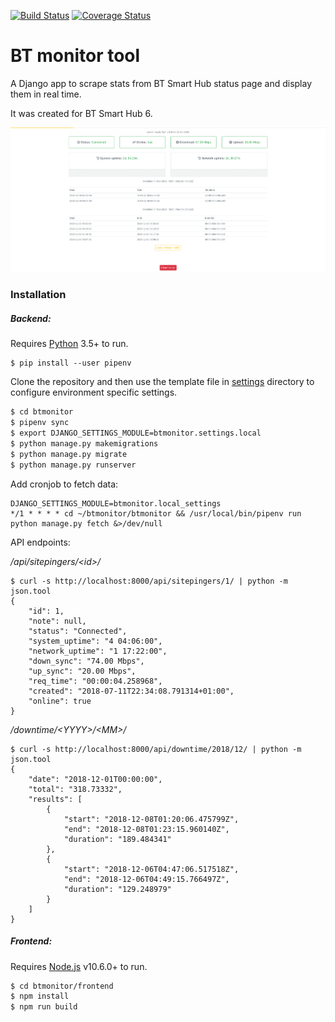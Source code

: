 [![Build Status](https://app.travis-ci.com/s-sebastian/btmonitor.svg?branch=master)](https://app.travis-ci.com/s-sebastian/btmonitor) [![Coverage Status](https://coveralls.io/repos/github/s-sebastian/btmonitor/badge.svg?branch=master)](https://coveralls.io/github/s-sebastian/btmonitor?branch=master)

# BT monitor tool

A Django app to scrape stats from BT Smart Hub status page and display them in real time.

It was created for BT Smart Hub 6.

![screenshot](screenshot.png)

### Installation

##### Backend:

Requires [Python](https://www.python.org/) 3.5+ to run.

```
$ pip install --user pipenv
```

Clone the repository and then use the template file in [settings](btmonitor/btmonitor/settings) directory to configure environment specific settings.

```bash
$ cd btmonitor
$ pipenv sync
$ export DJANGO_SETTINGS_MODULE=btmonitor.settings.local
$ python manage.py makemigrations
$ python manage.py migrate
$ python manage.py runserver
```

Add cronjob to fetch data:

```
DJANGO_SETTINGS_MODULE=btmonitor.local_settings
*/1 * * * * cd ~/btmonitor/btmonitor && /usr/local/bin/pipenv run python manage.py fetch &>/dev/null
```

API endpoints:

*/api/sitepingers/\<id\>/*

```
$ curl -s http://localhost:8000/api/sitepingers/1/ | python -m json.tool
{
    "id": 1,
    "note": null,
    "status": "Connected",
    "system_uptime": "4 04:06:00",
    "network_uptime": "1 17:22:00",
    "down_sync": "74.00 Mbps",
    "up_sync": "20.00 Mbps",
    "req_time": "00:00:04.258968",
    "created": "2018-07-11T22:34:08.791314+01:00",
    "online": true
}
```

*/downtime/\<YYYY\>/\<MM\>/*

```
$ curl -s http://localhost:8000/api/downtime/2018/12/ | python -m json.tool
{
    "date": "2018-12-01T00:00:00",
    "total": "318.73332",
    "results": [
        {
            "start": "2018-12-08T01:20:06.475799Z",
            "end": "2018-12-08T01:23:15.960140Z",
            "duration": "189.484341"
        },
        {
            "start": "2018-12-06T04:47:06.517518Z",
            "end": "2018-12-06T04:49:15.766497Z",
            "duration": "129.248979"
        }
    ]
}
```

##### Frontend:
Requires [Node.js](https://nodejs.org/) v10.6.0+ to run.

```bash
$ cd btmonitor/frontend
$ npm install
$ npm run build
```
